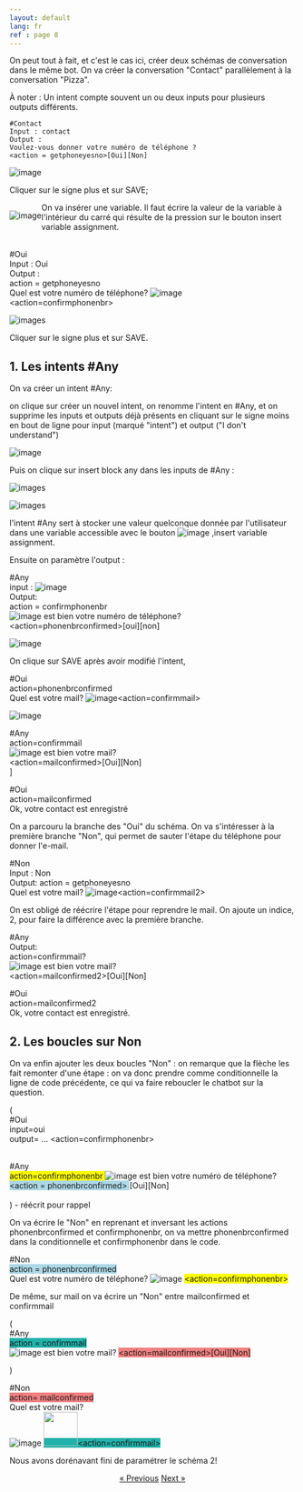 ```yaml
---
layout: default
lang: fr
ref : page 8
---
```


On peut tout à fait, et c'est le cas ici, créer deux schémas de conversation dans le même bot. On va créer la conversation "Contact" parallèlement à la conversation "Pizza".

À noter : Un intent compte souvent un ou deux inputs pour plusieurs outputs différents.

    #Contact
    Input : contact
    Output : 
    Voulez-vous donner votre numéro de téléphone ?
    <action = getphoneyesno>[Oui][Non]

![image](/assets/images/Contact-getphoneyesno.png)


Cliquer sur le signe plus et sur SAVE;


<div style="float:left" markdown="1">

 ![image](/assets/images/assignment.png) 
</div> On va insérer une variable. Il faut écrire la valeur de la variable à l'intérieur du carré qui résulte de la pression sur le bouton insert variable assignment.<br>


<br>#Oui<br>
Input : Oui<br>
Output :<br>
action = getphoneyesno <br>
Quel est votre numéro de téléphone? ![image](/assets/images/phonenbr.png)<br>
<action=confirmphonenbr>

![images](/assets/images/Oui-contact.png)

Cliquer sur le signe plus et sur SAVE.


## 1. Les intents #Any

On va créer un intent #Any:

on clique sur créer un nouvel intent, on renomme l'intent en #Any, et on supprime les inputs et outputs déjà présents en cliquant sur le signe moins en bout de ligne pour input (marqué "intent") et output ("I don't understand")

![image](assets/images/any-empty.png)


Puis on clique sur insert block any dans les inputs de #Any :

![images](assets/images/any-block-input.png)


![images](assets/images/at-any-in-input.png)



l'intent #Any sert à stocker une valeur quelconque donnée par l'utilisateur dans une variable accessible avec le bouton ![image](/assets/images/assignment.png) ,insert variable assignment.

Ensuite on paramètre l'output :


#Any<br>
input : ![image](assets/images/at-any.png)<br>
Output:<br>
action = confirmphonenbr<br>
![image](assets/images/phonenbr.png) est bien votre numéro de téléphone?<br>
<action=phonenbrconfirmed>[oui][non]<br>

![image](/assets/images/Any-confirmphonenbr.png)

On clique sur SAVE après avoir modifié l'intent,


#Oui<br>
action=phonenbrconfirmed<br>
Quel est votre mail? ![image](assets/images/mail.png)<action=confirmmail><br>

![image](/assets/images/Oui-phonenbrconfirmed.png)

#Any<br>
action=confirmmail<br>
![image](assets/images/mail.png) est bien votre mail?<br>
<action=mailconfirmed>[Oui][Non]<br>]



#Oui<br>
action=mailconfirmed<br>
Ok, votre contact est enregistré <br>


On a parcouru la branche des "Oui" du schéma. On va s'intéresser à la première branche "Non", qui permet de sauter l'étape du téléphone pour donner l'e-mail.

#Non<br>
Input : Non<br>
Output:
action = getphoneyesno<br>
Quel est votre mail? ![image](/assets/images/mail.png)<action=confirmmail2><br>

On est obligé de réécrire l'étape pour reprendre le mail. On ajoute un indice, 2, pour faire la différence avec la première branche.

#Any<br>
Output:<br>
action=confirmmail?<br>
![image](/assets/images/mail.png) est bien votre mail?<br>
<action=mailconfirmed2>[Oui][Non]<br>

#Oui<br>
action=mailconfirmed2<br>
Ok, votre contact est enregistré.<br>


## 2. Les boucles sur Non

On va enfin ajouter les deux boucles "Non" : on remarque que la flèche les fait remonter d'une étape : on va donc prendre comme conditionnelle la ligne de code précédente, ce qui va faire reboucler le chatbot sur la question.

(<br>
    #Oui<br>
    input=oui<br>
    output= ... <action=confirmphonenbr><br><br>

#Any<br>
<span style="background-color: #FFFF00"> action=confirmphonenbr </span>
![image](\assets\images\phonenbr.png) est bien votre numéro de téléphone?<br>
<span style="background-color:lightblue">&lt;action = phonenbrconfirmed&gt; </span>[Oui][Non]<br><br>
 ) - réécrit pour rappel

 On va écrire le "Non" en reprenant et inversant les actions phonenbrconfirmed et confirmphonenbr, on va mettre phonenbrconfirmed dans la conditionnelle et confirmphonenbr dans le code.


#Non<br>
<span style="background-color:lightblue">action = phonenbrconfirmed </span><br>
Quel est votre numéro de téléphone? ![image](/assets/images/phonenbr.png)
<span style="background-color: #FFFF00"> <action=confirmphonenbr> </span>

De même, sur mail on va écrire un "Non" entre mailconfirmed et confirmmail

(<br>
    #Any<br>
<span style="background-color: lightseagreen">action = confirmmail</span><br>
![image](/assets/images/mail.png) est bien votre mail?
<span style="background-color: lightcoral">&lt;action=mailconfirmed&gt;[Oui][Non]</span><br>

)<br>


#Non<br>
<span style="background-color: lightcoral">action= mailconfirmed</span><br>
Quel est votre mail?<br>
![image](/assets/images/mail.png)  <span style="background-color: lightseagreen"><!--(mail=*)--> <img width="60" class="text-aligned" src="images/mail.png">&lt;action=confirmmail&gt;</span>


Nous avons dorénavant fini de paramétrer le schéma 2!


<div style = "text-align:center" markdown="1">
<a href="En-francais7.html" class="previous">&laquo; Previous</a>
<a href="En-francais9.html" class="next">Next &raquo;</a>
</div>

